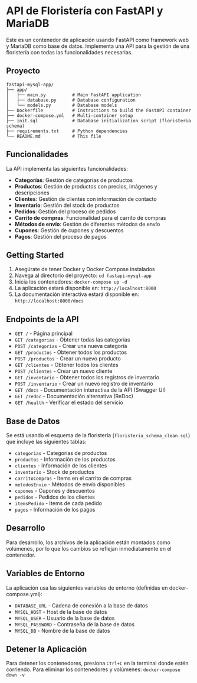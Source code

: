 # API de Floristería con FastAPI y MariaDB

Este es un contenedor de aplicación usando FastAPI como framework web y MariaDB como base de datos. Implementa una API para la gestión de una floristería con todas las funcionalidades necesarias.

## Proyecto

```
fastapi-mysql-app/
├── app/
│   ├── main.py          # Main FastAPI application
│   ├── database.py      # Database configuration
│   └── models.py        # Database models
├── Dockerfile           # Instructions to build the FastAPI container
├── docker-compose.yml   # Multi-container setup
├── init.sql             # Database initialization script (floristeria schema)
├── requirements.txt     # Python dependencies
└── README.md            # This file
```

## Funcionalidades

La API implementa las siguientes funcionalidades:

- **Categorías**: Gestión de categorías de productos
- **Productos**: Gestión de productos con precios, imágenes y descripciones
- **Clientes**: Gestión de clientes con información de contacto
- **Inventario**: Gestión del stock de productos
- **Pedidos**: Gestión del proceso de pedidos
- **Carrito de compras**: Funcionalidad para el carrito de compras
- **Métodos de envío**: Gestión de diferentes métodos de envío
- **Cupones**: Gestión de cupones y descuentos
- **Pagos**: Gestión del proceso de pagos

## Getting Started

1. Asegúrate de tener Docker y Docker Compose instalados
2. Navega al directorio del proyecto: `cd fastapi-mysql-app`
3. Inicia los contenedores: `docker-compose up -d`
4. La aplicación estará disponible en: `http://localhost:8000`
5. La documentación interactiva estará disponible en: `http://localhost:8000/docs`

## Endpoints de la API

- `GET /` - Página principal
- `GET /categorias` - Obtener todas las categorías
- `POST /categorias` - Crear una nueva categoría
- `GET /productos` - Obtener todos los productos
- `POST /productos` - Crear un nuevo producto
- `GET /clientes` - Obtener todos los clientes
- `POST /clientes` - Crear un nuevo cliente
- `GET /inventario` - Obtener todos los registros de inventario
- `POST /inventario` - Crear un nuevo registro de inventario
- `GET /docs` - Documentación interactiva de la API (Swagger UI)
- `GET /redoc` - Documentación alternativa (ReDoc)
- `GET /health` - Verificar el estado del servicio

## Base de Datos

Se está usando el esquema de la floristería (`floristeria_schema_clean.sql`) que incluye las siguientes tablas:

- `categorias` - Categorías de productos
- `productos` - Información de los productos
- `clientes` - Información de los clientes
- `inventario` - Stock de productos
- `carritoCompras` - Items en el carrito de compras
- `metodosEnvio` - Métodos de envío disponibles
- `cupones` - Cupones y descuentos
- `pedidos` - Pedidos de los clientes
- `itemsPedido` - Items de cada pedido
- `pagos` - Información de los pagos

## Desarrollo

Para desarrollo, los archivos de la aplicación están montados como volúmenes, por lo que los cambios se reflejan inmediatamente en el contenedor.

## Variables de Entorno

La aplicación usa las siguientes variables de entorno (definidas en docker-compose.yml):

- `DATABASE_URL` - Cadena de conexión a la base de datos
- `MYSQL_HOST` - Host de la base de datos
- `MYSQL_USER` - Usuario de la base de datos
- `MYSQL_PASSWORD` - Contraseña de la base de datos
- `MYSQL_DB` - Nombre de la base de datos

## Detener la Aplicación

Para detener los contenedores, presiona `Ctrl+C` en la terminal donde estén corriendo.
Para eliminar los contenedores y volúmenes: `docker-compose down -v`